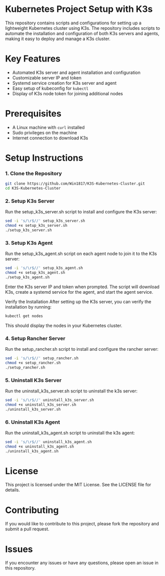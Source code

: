 # Kubernetes Project Setup with K3s

This repository contains scripts and configurations for setting up a lightweight Kubernetes cluster using K3s. The repository includes scripts to automate the installation and configuration of both K3s servers and agents, making it easy to deploy and manage a K3s cluster.

# Key Features

- Automated K3s server and agent installation and configuration
- Customizable server IP and token
- Systemd service creation for K3s server and agent
- Easy setup of kubeconfig for `kubectl`
- Display of K3s node token for joining additional nodes

# Prerequisites

- A Linux machine with `curl` installed
- Sudo privileges on the machine
- Internet connection to download K3s

# Setup Instructions

### 1. Clone the Repository

```bash
git clone https://github.com/Win1817/K3S-Kubernetes-Cluster.git
cd K3S-Kubernetes-Cluster
````


### 2. Setup K3s Server
Run the setup_k3s_server.sh script to install and configure the K3s server:
````bash
sed -i 's/\r$//' setup_k3s_server.sh
chmod +x setup_k3s_server.sh
./setup_k3s_server.sh
````

### 3. Setup K3s Agent
Run the setup_k3s_agent.sh script on each agent node to join it to the K3s server:
````bash
sed -i 's/\r$//' setup_k3s_agent.sh
chmod +x setup_k3s_agent.sh
./setup_k3s_agent.sh
````
Enter the K3s server IP and token when prompted. The script will download K3s, create a systemd service for the agent, and start the agent service.

Verify the Installation
After setting up the K3s server, you can verify the installation by running:
````bash
kubectl get nodes
````

This should display the nodes in your Kubernetes cluster.

### 4. Setup Rancher Server
Run the setup_rancher.sh script to install and configure the rancher server:
````bash
sed -i 's/\r$//' setup_rancher.sh
chmod +x setup_rancher.sh
./setup_rancher.sh
````
### 5. Uninstall K3s Server
Run the uninstall_k3s_server.sh script to uninstall the k3s server:
````bash
sed -i 's/\r$//' uninstall_k3s_server.sh
chmod +x uninstall_k3s_server.sh
./uninstall_k3s_server.sh
````
### 6. Uninstall K3s Agent
Run the uninstall_k3s_agent.sh script to uninstall the k3s agent:
````bash
sed -i 's/\r$//' uninstall_k3s_agent.sh
chmod +x uninstall_k3s_agent.sh
./uninstall_k3s_agent.sh
````

# License

This project is licensed under the MIT License. See the LICENSE file for details.

# Contributing
If you would like to contribute to this project, please fork the repository and submit a pull request.

# Issues
If you encounter any issues or have any questions, please open an issue in this repository.
